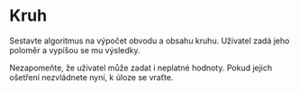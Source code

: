 # Kruh

Sestavte algoritmus na výpočet obvodu a obsahu kruhu. Uživatel zadá jeho poloměr a vypíšou se mu výsledky.


Nezapomeňte, že uživatel může zadat i neplatné hodnoty. Pokud jejich ošetření nezvládnete nyní, k úloze se vraťte.

